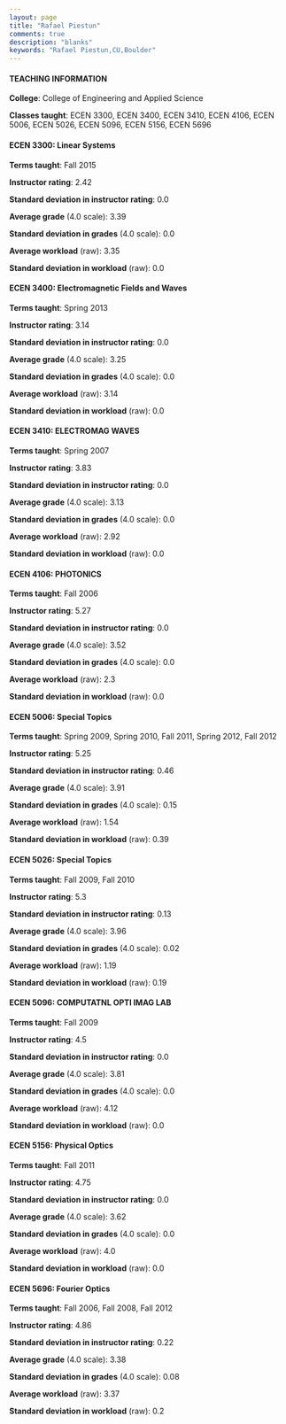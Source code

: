 ```yaml
---
layout: page
title: "Rafael Piestun" 
comments: true
description: "blanks"
keywords: "Rafael Piestun,CU,Boulder"
---
```

<head>
<script src="https://ajax.googleapis.com/ajax/libs/jquery/2.1.3/jquery.min.js"></script>
<script src="https://dl.dropboxusercontent.com/s/pc42nxpaw1ea4o9/highcharts.js?dl=0"></script>
<!-- <script src="../assets/js/highcharts.js"></script> -->
<style type="text/css">@font-face {
	font-family: "Bebas Neue";
	src: url(https://www.filehosting.org/file/details/544349/BebasNeue Regular.otf) format("opentype");
	}
	h1.Bebas { 
		font-family: "Bebas Neue", Verdana, Tahoma;
	}
</style>
</head>
	   
#### TEACHING INFORMATION

**College**: College of Engineering and Applied Science

**Classes taught**: ECEN 3300, ECEN 3400, ECEN 3410, ECEN 4106, ECEN 5006, ECEN 5026, ECEN 5096, ECEN 5156, ECEN 5696

#### ECEN 3300: Linear Systems

**Terms taught**: Fall 2015

**Instructor rating**: 2.42

**Standard deviation in instructor rating**: 0.0

**Average grade** (4.0 scale): 3.39

**Standard deviation in grades** (4.0 scale): 0.0

**Average workload** (raw): 3.35

**Standard deviation in workload** (raw): 0.0

#### ECEN 3400: Electromagnetic Fields and Waves

**Terms taught**: Spring 2013

**Instructor rating**: 3.14

**Standard deviation in instructor rating**: 0.0

**Average grade** (4.0 scale): 3.25

**Standard deviation in grades** (4.0 scale): 0.0

**Average workload** (raw): 3.14

**Standard deviation in workload** (raw): 0.0

#### ECEN 3410: ELECTROMAG WAVES

**Terms taught**: Spring 2007

**Instructor rating**: 3.83

**Standard deviation in instructor rating**: 0.0

**Average grade** (4.0 scale): 3.13

**Standard deviation in grades** (4.0 scale): 0.0

**Average workload** (raw): 2.92

**Standard deviation in workload** (raw): 0.0

#### ECEN 4106: PHOTONICS

**Terms taught**: Fall 2006

**Instructor rating**: 5.27

**Standard deviation in instructor rating**: 0.0

**Average grade** (4.0 scale): 3.52

**Standard deviation in grades** (4.0 scale): 0.0

**Average workload** (raw): 2.3

**Standard deviation in workload** (raw): 0.0

#### ECEN 5006: Special Topics

**Terms taught**: Spring 2009, Spring 2010, Fall 2011, Spring 2012, Fall 2012

**Instructor rating**: 5.25

**Standard deviation in instructor rating**: 0.46

**Average grade** (4.0 scale): 3.91

**Standard deviation in grades** (4.0 scale): 0.15

**Average workload** (raw): 1.54

**Standard deviation in workload** (raw): 0.39

#### ECEN 5026: Special Topics

**Terms taught**: Fall 2009, Fall 2010

**Instructor rating**: 5.3

**Standard deviation in instructor rating**: 0.13

**Average grade** (4.0 scale): 3.96

**Standard deviation in grades** (4.0 scale): 0.02

**Average workload** (raw): 1.19

**Standard deviation in workload** (raw): 0.19

#### ECEN 5096: COMPUTATNL OPTI IMAG LAB

**Terms taught**: Fall 2009

**Instructor rating**: 4.5

**Standard deviation in instructor rating**: 0.0

**Average grade** (4.0 scale): 3.81

**Standard deviation in grades** (4.0 scale): 0.0

**Average workload** (raw): 4.12

**Standard deviation in workload** (raw): 0.0

#### ECEN 5156: Physical Optics

**Terms taught**: Fall 2011

**Instructor rating**: 4.75

**Standard deviation in instructor rating**: 0.0

**Average grade** (4.0 scale): 3.62

**Standard deviation in grades** (4.0 scale): 0.0

**Average workload** (raw): 4.0

**Standard deviation in workload** (raw): 0.0

#### ECEN 5696: Fourier Optics

**Terms taught**: Fall 2006, Fall 2008, Fall 2012

**Instructor rating**: 4.86

**Standard deviation in instructor rating**: 0.22

**Average grade** (4.0 scale): 3.38

**Standard deviation in grades** (4.0 scale): 0.08

**Average workload** (raw): 3.37

**Standard deviation in workload** (raw): 0.2

